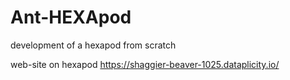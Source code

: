 # Ant-HEXApod
development of a hexapod from scratch

web-site on hexapod https://shaggier-beaver-1025.dataplicity.io/
